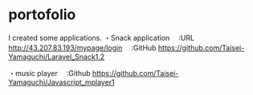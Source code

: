 # portofolio
I created some applications.
・Snack application
　:URL http://43.207.83.193/mypage/login
　:GitHub https://github.com/Taisei-Yamaguchi/Laravel_Snack1.2
 
・music player
　:Github https://github.com/Taisei-Yamaguchi/Javascript_mplayer1
